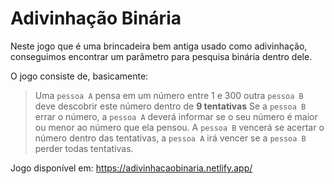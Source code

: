 # Adivinhação Binária

Neste jogo que é uma brincadeira bem antiga usado como adivinhação, conseguimos encontrar um parâmetro para pesquisa binária dentro dele.

O jogo consiste de, basicamente:
> Uma `pessoa A` pensa em um número entre 1 e 300
> outra `pessoa B` deve descobrir este número dentro de **9 tentativas**
> Se a `pessoa B` errar o número, a `pessoa A` deverá informar se o seu número é maior ou menor ao número que ela pensou.
> A `pessoa B` vencerá se acertar o número dentro das tentativas, a `pessoa A` irá vencer se a `pessoa B` perder todas tentativas.

Jogo disponível em: https://adivinhacaobinaria.netlify.app/
